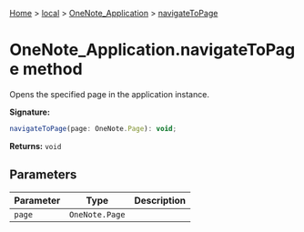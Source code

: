 [Home](./index) &gt; [local](local.md) &gt; [OneNote\_Application](local.onenote_application.md) &gt; [navigateToPage](local.onenote_application.navigatetopage.md)

# OneNote\_Application.navigateToPage method

Opens the specified page in the application instance.

**Signature:**
```javascript
navigateToPage(page: OneNote.Page): void;
```
**Returns:** `void`

## Parameters

|  Parameter | Type | Description |
|  --- | --- | --- |
|  `page` | `OneNote.Page` |  |

